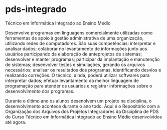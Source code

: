 # pds-integrado
Técnico em Informática Integrado ao Ensino Médio

Desenvolve programas em linguagens comercialmente utilizadas como ferramentas de apoio à gestão administrativa de uma organização, utilizando redes de computadores. São suas competências: interpretar e analisar dados; colaborar no levantamento de informações junto aos usuários participando da elaboração de anteprojetos de sistemas; desenvolver e manter programas; participar da implantação e manutenção de sistemas; desenvolver testes e simulações, gerando os arquivos necessários; analisar os resultados dos programas, identificando desvios e realizando correções. O técnico, ainda, poderá utilizar softwares para interpretar dados; efetuar levantamento da melhor linguagem de programação para atender os usuários e registrar informações sobre o desenvolvimento dos programas.

Durante o último ano os alunos desenolvem um projeto na disciplina, o desenvolvimento acontece durante o ano todo. Aqui é o Repositório com a Organização dos Arquivos dos Projetos Integradores da Disciplina de PDS do Curso Técnico em Informática Integrado ao Ensino Médio desenvolvidos até agora.
